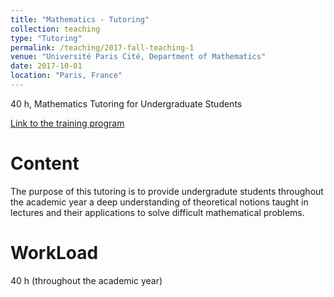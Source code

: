 ```yaml
---
title: "Mathematics - Tutoring"
collection: teaching
type: "Tutoring"
permalink: /teaching/2017-fall-teaching-1
venue: "Université Paris Cité, Department of Mathematics"
date: 2017-10-01
location: "Paris, France"
---
```


40 h, Mathematics Tutoring for Undergraduate Students

[Link to the training program](https://math-info.u-paris.fr/en/bachelor-in-mathematics/)


Content
======
The purpose of this tutoring is to provide undergradute students throughout the academic year a deep understanding of theoretical notions taught in lectures and their applications to solve difficult mathematical problems.

WorkLoad
======
40 h (throughout the academic year)
